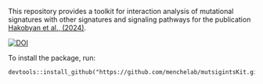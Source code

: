 This repository provides a toolkit for interaction analysis of mutational signatures with other signatures and signaling pathways for the publication [Hakobyan et al., (2024)](https://www.cell.com/iscience/fulltext/S2589-0042(24)01095-2).

[![DOI](https://zenodo.org/badge/628922197.svg)](https://zenodo.org/doi/10.5281/zenodo.10818464)

To install the package, run:
```
devtools::install_github("https://github.com/menchelab/mutsigintsKit.git")
```
